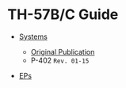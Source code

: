 # TH-57B/C Guide

 - [Systems](https://github.com/wesleyem/th57/blob/master/SYSTEMS.md#th-57bc-systems)
   - [Original Publication](https://www.cnatra.navy.mil/local/docs/pat-pubs/P-402.pdf)
   - P-402 `Rev. 01-15`

 - [EPs](https://github.com/wesleyem/th57/blob/master/EPS.md)